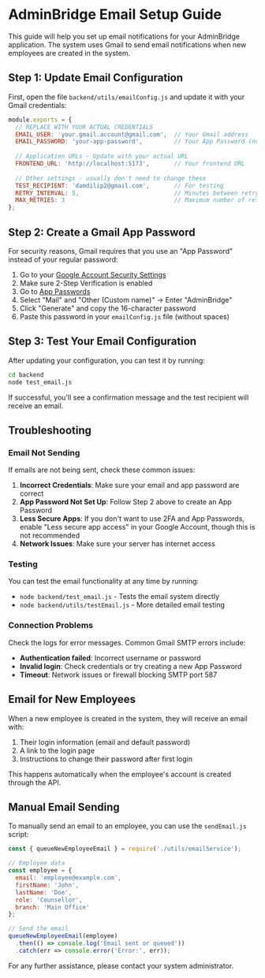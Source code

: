 # AdminBridge Email Setup Guide

This guide will help you set up email notifications for your AdminBridge application. The system uses Gmail to send email notifications when new employees are created in the system.

## Step 1: Update Email Configuration

First, open the file `backend/utils/emailConfig.js` and update it with your Gmail credentials:

```javascript
module.exports = {
  // REPLACE WITH YOUR ACTUAL CREDENTIALS
  EMAIL_USER: 'your.gmail.account@gmail.com',  // Your Gmail address
  EMAIL_PASSWORD: 'your-app-password',         // Your App Password (not your regular password)
  
  // Application URLs - Update with your actual URL
  FRONTEND_URL: 'http://localhost:5173',       // Your frontend URL
  
  // Other settings - usually don't need to change these
  TEST_RECIPIENT: 'damdilip2@gmail.com',       // For testing
  RETRY_INTERVAL: 5,                           // Minutes between retry attempts
  MAX_RETRIES: 3                               // Maximum number of retry attempts
};
```

## Step 2: Create a Gmail App Password

For security reasons, Gmail requires that you use an "App Password" instead of your regular password:

1. Go to your [Google Account Security Settings](https://myaccount.google.com/security)
2. Make sure 2-Step Verification is enabled
3. Go to [App Passwords](https://myaccount.google.com/apppasswords)
4. Select "Mail" and "Other (Custom name)" → Enter "AdminBridge"
5. Click "Generate" and copy the 16-character password
6. Paste this password in your `emailConfig.js` file (without spaces)

## Step 3: Test Your Email Configuration

After updating your configuration, you can test it by running:

```bash
cd backend
node test_email.js
```

If successful, you'll see a confirmation message and the test recipient will receive an email.

## Troubleshooting

### Email Not Sending

If emails are not being sent, check these common issues:

1. **Incorrect Credentials**: Make sure your email and app password are correct
2. **App Password Not Set Up**: Follow Step 2 above to create an App Password
3. **Less Secure Apps**: If you don't want to use 2FA and App Passwords, enable "Less secure app access" in your Google Account, though this is not recommended
4. **Network Issues**: Make sure your server has internet access

### Testing

You can test the email functionality at any time by running:
- `node backend/test_email.js` - Tests the email system directly
- `node backend/utils/testEmail.js` - More detailed email testing

### Connection Problems

Check the logs for error messages. Common Gmail SMTP errors include:

- **Authentication failed**: Incorrect username or password
- **Invalid login**: Check credentials or try creating a new App Password
- **Timeout**: Network issues or firewall blocking SMTP port 587

## Email for New Employees

When a new employee is created in the system, they will receive an email with:

1. Their login information (email and default password)
2. A link to the login page
3. Instructions to change their password after first login

This happens automatically when the employee's account is created through the API.

## Manual Email Sending

To manually send an email to an employee, you can use the `sendEmail.js` script:

```javascript
const { queueNewEmployeeEmail } = require('./utils/emailService');

// Employee data
const employee = {
  email: 'employee@example.com',
  firstName: 'John',
  lastName: 'Doe',
  role: 'Counsellor',
  branch: 'Main Office'
};

// Send the email
queueNewEmployeeEmail(employee)
  .then(() => console.log('Email sent or queued'))
  .catch(err => console.error('Error:', err));
```

For any further assistance, please contact your system administrator. 